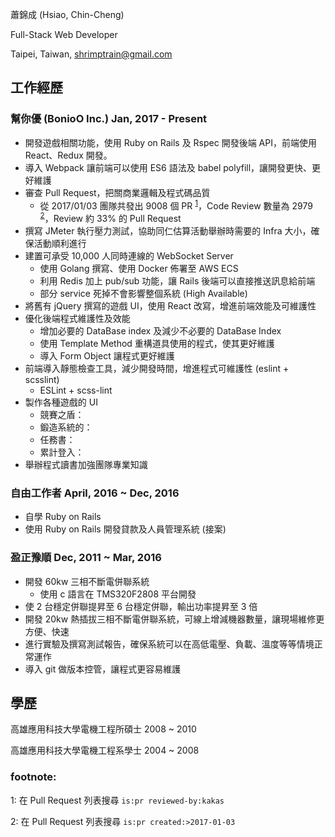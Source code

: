 蕭錦成 (Hsiao, Chin-Cheng)

Full-Stack Web Developer

Taipei, Taiwan, shrimptrain@gmail.com

## 工作經歷

### 幫你優 (BonioO Inc.) Jan, 2017 - Present

- 開發遊戲相關功能，使用 Ruby on Rails 及 Rspec 開發後端 API，前端使用 React、Redux 開發。
- 導入 Webpack 讓前端可以使用 ES6 語法及 babel polyfill，讓開發更快、更好維護
- 審查 Pull Request，把關商業邏輯及程式碼品質
   -  從 2017/01/03 團隊共發出 9008 個 PR <sup>[1](#foot-note-1)</sup>，Code Review 數量為 2979 <sup>[2](#foot-note-2)</sup>，Review 約 33% 的 Pull Request
- 撰寫 JMeter 執行壓力測試，協助同仁估算活動舉辦時需要的 Infra 大小，確保活動順利進行
- 建置可承受 10,000 人同時連線的 WebSocket Server
   - 使用 Golang 撰寫、使用 Docker 佈署至 AWS ECS
   - 利用 Redis 加上 pub/sub 功能，讓 Rails 後端可以直接推送訊息給前端
   - 部分 service 死掉不會影響整個系統 (High Available)
- 將舊有 jQuery 撰寫的遊戲 UI，使用 React 改寫，增進前端效能及可維護性
- 優化後端程式維護性及效能
   - 增加必要的 DataBase index 及減少不必要的 DataBase Index
   - 使用 Template Method 重構道具使用的程式，使其更好維護
   - 導入 Form Object 讓程式更好維護
- 前端導入靜態檢查工具，減少開發時間，增進程式可維護性 (eslint + scsslint)
   - ESLint + scss-lint
- 製作各種遊戲的 UI
   - 競賽之盾：
   - 鍛造系統的：
   - 任務書：
   - 累計登入：
- 舉辦程式讀書加強團隊專業知識

### 自由工作者 April, 2016 ~ Dec, 2016

- 自學 Ruby on Rails
- 使用 Ruby on Rails 開發貸款及人員管理系統 (接案)

### 盈正豫順 Dec, 2011 ~ Mar, 2016

- 開發 60kw 三相不斷電併聯系統
   - 使用 c 語言在 TMS320F2808 平台開發
- 使 2 台穩定併聯提昇至 6 台穩定併聯，輸出功率提昇至 3 倍
- 開發 20kw 熱插拔三相不斷電併聯系統，可線上增減機器數量，讓現場維修更方便、快速
- 進行實驗及撰寫測試報告，確保系統可以在高低電壓、負載、溫度等等情境正常運作
- 導入 git 做版本控管，讓程式更容易維護

## 學歷

高雄應用科技大學電機工程所碩士 2008 ~ 2010

高雄應用科技大學電機工程系學士 2004 ~ 2008

### footnote:

<a name="foot-note-1">1</a>: 在 Pull Request 列表搜尋 `is:pr reviewed-by:kakas`

<a name="foot-note-2">2</a>: 在 Pull Request 列表搜尋 `is:pr created:>2017-01-03`
